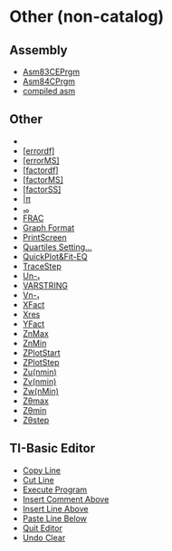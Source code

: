 # Other (non-catalog)


## Assembly

 * <a href="../tokens/Asm83CEPrgm.md" title="0xEF7A">Asm83CEPrgm</a>
 * <a href="../tokens/Asm84CPrgm.md" title="0xEF68">Asm84CPrgm</a>
 * <a href="../tokens/compiled asm.md" title="0xBB6D">compiled asm</a>

## Other

 * <a href="../tokens/0x00.md" title="0x00"></a>
 * <a href="../tokens/[errordf].md" title="0x623A">[errordf]</a>
 * <a href="../tokens/[errorMS].md" title="0x623C">[errorMS]</a>
 * <a href="../tokens/[factordf].md" title="0x6237">[factordf]</a>
 * <a href="../tokens/[factorMS].md" title="0x6239">[factorMS]</a>
 * <a href="../tokens/[factorSS].md" title="0x6238">[factorSS]</a>
 * <a href="../tokens/π.md" title="0xBBA7">|π</a>
 * <a href="../tokens/₁₀.md" title="0xBBEA">₁₀</a>
 * <a href="../tokens/FRAC.md" title="0xEF3D">FRAC</a>
 * <a href="../tokens/Graph Format.md" title="0x7E">Graph Format</a>
 * <a href="../tokens/PrintScreen.md" title="0x91">PrintScreen</a>
 * <a href="../tokens/Quartiles Setting….md" title="0xEF81">Quartiles Setting…</a>
 * <a href="../tokens/QuickPlot&Fit-EQ.md" title="0xEF66">QuickPlot&Fit-EQ</a>
 * <a href="../tokens/TraceStep.md" title="0x6338">TraceStep</a>
 * <a href="../tokens/Un-₁.md" title="0x6306">Un-₁</a>
 * <a href="../tokens/VARSTRING.md" title="0xAA">VARSTRING</a>
 * <a href="../tokens/Vn-₁.md" title="0x6307">Vn-₁</a>
 * <a href="../tokens/XFact.md" title="0x6328">XFact</a>
 * <a href="../tokens/Xres.md" title="0x6336">Xres</a>
 * <a href="../tokens/YFact.md" title="0x6329">YFact</a>
 * <a href="../tokens/ZnMax.md" title="0x631E">ZnMax</a>
 * <a href="../tokens/ZnMin.md" title="0x6320">ZnMin</a>
 * <a href="../tokens/ZPlotStart.md" title="0x631C">ZPlotStart</a>
 * <a href="../tokens/ZPlotStep.md" title="0x6335">ZPlotStep</a>
 * <a href="../tokens/Zu(nmin).md" title="0x6308">Zu(nmin)</a>
 * <a href="../tokens/Zv(nmin).md" title="0x6309">Zv(nmin)</a>
 * <a href="../tokens/Zw(nMin).md" title="0x6333">Zw(nMin)</a>
 * <a href="../tokens/Zθmax.md" title="0x6317">Zθmax</a>
 * <a href="../tokens/Zθmin.md" title="0x6316">Zθmin</a>
 * <a href="../tokens/Zθstep.md" title="0x6325">Zθstep</a>

## TI-Basic Editor

 * <a href="../tokens/Copy Line.md" title="0xEFA2">Copy Line</a>
 * <a href="../tokens/Cut Line.md" title="0xEFA1">Cut Line</a>
 * <a href="../tokens/Execute Program.md" title="0xEF9E">Execute Program</a>
 * <a href="../tokens/Insert Comment Above.md" title="0xEFA4">Insert Comment Above</a>
 * <a href="../tokens/Insert Line Above.md" title="0xEFA0">Insert Line Above</a>
 * <a href="../tokens/Paste Line Below.md" title="0xEFA3">Paste Line Below</a>
 * <a href="../tokens/Quit Editor.md" title="0xEFA5">Quit Editor</a>
 * <a href="../tokens/Undo Clear.md" title="0xEF9F">Undo Clear</a>

